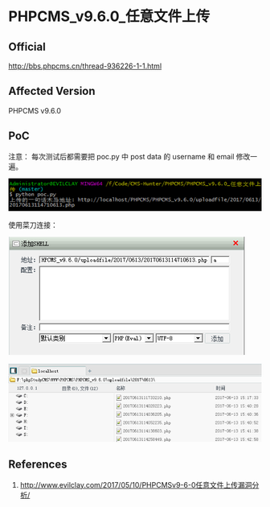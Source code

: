 # PHPCMS_v9.6.0_任意文件上传

## Official

http://bbs.phpcms.cn/thread-936226-1-1.html

## Affected Version

PHPCMS v9.6.0

## PoC

注意： 每次测试后都需要把 poc.py 中 post data 的 username 和 email 修改一遍。

![poc.png](poc.png)

使用菜刀连接：

![caidao1.png](caidao1.png)

![caidao2.png](caidao2.png)



## References

1. http://www.evilclay.com/2017/05/10/PHPCMSv9-6-0任意文件上传漏洞分析/
